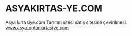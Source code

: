 # ASYAKIRTAS-YE.COM
Asya kırtasiye.com Tanıtım sitesi satış sitesine çevirilmesi.
www.asyatoptankırtasiye.com
